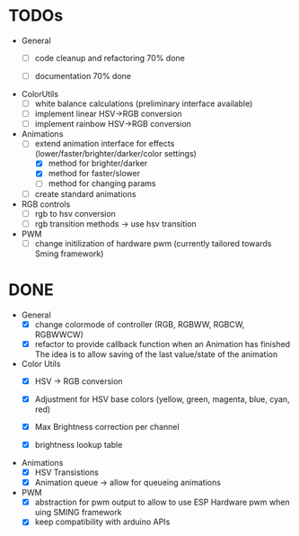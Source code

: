 # TODOs
- General
  - [ ] code cleanup and refactoring 70% done
  - [ ] documentation 70% done


- ColorUtils
  - [ ] white balance calculations (preliminary interface available)
  - [ ] implement linear HSV->RGB conversion 
  - [ ] implement rainbow HSV->RGB conversion

- Animations
  - [ ] extend animation interface for effects (lower/faster/brighter/darker/color settings)
  	- [x] method for brighter/darker
  	- [x] method for faster/slower
  	- [ ] method for changing params
  - [ ] create standard animations 

- RGB controls
  - [ ] rgb to hsv conversion
  - [ ] rgb transition methods -> use hsv transition
  
- PWM
  - [ ] change initilization of hardware pwm (currently tailored towards Sming framework)

# DONE
- General
  - [x] change colormode of controller (RGB, RGBWW, RGBCW, RGBWWCW)
  - [x] refactor to provide callback function when an Animation has finished 
    The idea is to allow saving of the last value/state of the animation
    
- Color Utils
  - [x] HSV -> RGB conversion
  - [x] Adjustment for HSV base colors (yellow, green, magenta, blue, cyan, red)
  - [x] Max Brightness correction per channel
  - [x] brightness lookup table
  

- Animations
  - [x] HSV Transistions
  - [x] Animation queue -> allow for queueing animations 

- PWM
  - [x] abstraction for pwm output to allow to use ESP Hardware pwm when uing SMING framework
  - [x] keep compatibility with arduino APIs
